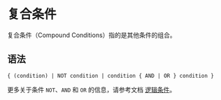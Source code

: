 复合条件 
=========================



复合条件（Compound Conditions）指的是其他条件的组合。

语法 
--------------

    { (condition) | NOT condition | condition { AND | OR } condition }



更多关于条件 `NOT`、`AND` 和 `OR` 的信息，请参考文档 [逻辑条件](/zh-CN/11.sql-reference-oracle-mode/7.condition/3.logical-conditions.md)。
